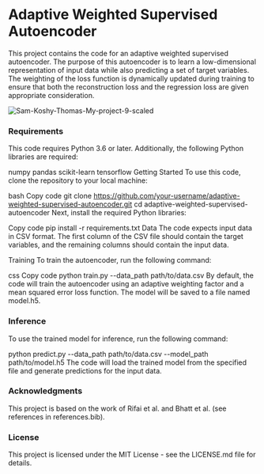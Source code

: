 # Adaptive Weighted Supervised Autoencoder
This project contains the code for an adaptive weighted supervised autoencoder. The purpose of this autoencoder is to learn a low-dimensional representation of input data while also predicting a set of target variables. The weighting of the loss function is dynamically updated during training to ensure that both the reconstruction loss and the regression loss are given appropriate consideration.

![Sam-Koshy-Thomas-My-project-9-scaled](https://github.com/thethomasam/Adaptive_Supervised_Autoencoders/assets/98753007/a6cc6861-8b55-4fba-91c9-ebdb7b0659ab)



### Requirements
This code requires Python 3.6 or later. Additionally, the following Python libraries are required:


numpy
pandas
scikit-learn
tensorflow
Getting Started
To use this code, clone the repository to your local machine:

bash
Copy code
git clone https://github.com/your-username/adaptive-weighted-supervised-autoencoder.git
cd adaptive-weighted-supervised-autoencoder
Next, install the required Python libraries:

Copy code
pip install -r requirements.txt
Data
The code expects input data in CSV format. The first column of the CSV file should contain the target variables, and the remaining columns should contain the input data.

Training
To train the autoencoder, run the following command:

css
Copy code
python train.py --data_path path/to/data.csv
By default, the code will train the autoencoder using an adaptive weighting factor and a mean squared error loss function. The model will be saved to a file named model.h5.

### Inference
To use the trained model for inference, run the following command:



python predict.py --data_path path/to/data.csv --model_path path/to/model.h5
The code will load the trained model from the specified file and generate predictions for the input data.

### Acknowledgments
This project is based on the work of Rifai et al. and Bhatt et al. (see references in references.bib).

### License
This project is licensed under the MIT License - see the LICENSE.md file for details.
